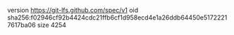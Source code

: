 version https://git-lfs.github.com/spec/v1
oid sha256:f02946cf92b4424cdc21ffb6cf1d958ecd4e1a26ddb64450e51722217617ba06
size 4254
